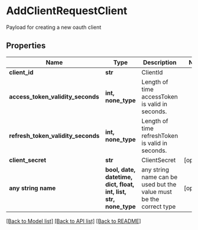 # AddClientRequestClient

Payload for creating a new oauth client

## Properties
Name | Type | Description | Notes
------------ | ------------- | ------------- | -------------
**client_id** | **str** | ClientId | 
**access_token_validity_seconds** | **int, none_type** | Length of time accessToken is valid in seconds. | 
**refresh_token_validity_seconds** | **int, none_type** | Length of time refreshToken is valid in seconds. | 
**client_secret** | **str** | ClientSecret | [optional] 
**any string name** | **bool, date, datetime, dict, float, int, list, str, none_type** | any string name can be used but the value must be the correct type | [optional]

[[Back to Model list]](../README.md#documentation-for-models) [[Back to API list]](../README.md#documentation-for-api-endpoints) [[Back to README]](../README.md)


